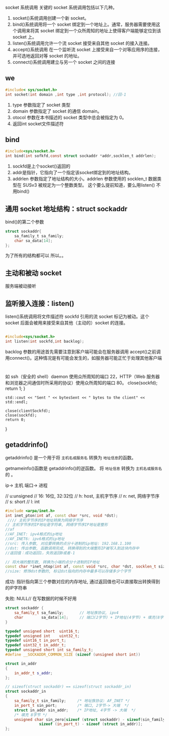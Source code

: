 socket 系统调用
关键的 socket 系统调用包括以下几种。
1. socket()系统调用创建一个新 socket。
2. bind()系统调用将一个 socket 绑定到一个地址上。通常，服务器需要使用这个调用来将其 socket 绑定到一个众所周知的地址上使得客户端能够定位到该 socket 上。
3. listen()系统调用允许一个流 socket 接受来自其他 socket 的接入连接。
4. accept()系统调用 在一个监听流 socket 上接受来自一个对等应用序的连接，并可选地返回对等 socket 的地址。
5. connect()系统调用建立与另一个 socket 之间的连接

##  we
~~~ c
#include< sys/socket.h>
int socket(int domain ,int type ,int protocol); //回-1 
~~~
1. type 参数指定了 socket 类型
2. domain 参数指定了 socket 的通信 domain。
3. otocol 参数在本书描述的 socket 类型中总会被指定为 0。
4. 返回int socket文件描述符

## bind
~~~ c
#include<sys/socket.h>
int bind(int sofkfd,const struct sockaddr *addr,socklen_t addrlen);
~~~

1. sockfd是上个socket()返回的
2. addr是指针，它指向了一个指定该socket绑定到的地址结构。
3. addrlen 参数指定了地址结构的大小。addrlen 参数使用的 socklen_t 数据类型在 SUSv3 被规定为一个整数类型。
这个要么提前知道，要么用listen() 不用bind()


## 通用 socket 地址结构：struct sockaddr 

bind()的第二个参数
~~~c
struct sockaddr{
    sa_family_t sa_family;
    char sa_data[14];
};
~~~

为了所有的结构都可以
所以。。
## 主动和被动 socket

服务端被动接听



## 监听接入连接：listen() 

listen()系统调用将文件描述符 sockfd 引用的流 socket 标记为被动。这个 socket 后面会被用来接受来自其他（主动的）socket 的连接。


~~~ c

#include<sys/socket.h>
int listen(int sockfd,int backlog);
~~~

backlog 参数的用途首先需要注意到客户端可能会在服务器调用 accept()之前调用connect()。这种情况是有可能会发生的，如服务器可能正忙于处理其他客户端

# 

如 ssh（安全的 shell）daemon 使用众所周知的端口 22，HTTP（Web 服务器和浏览器之间通信时所采用的协议）使用众所周知的端口 80。
         close(sockfd);
        return 1;
    }

    std::cout << "Sent " << bytesSent << " bytes to the client" << std::endl;

    close(clientSockfd);
    close(sockfd);
    return 0;
}



## getaddrinfo()
getaddrinfo() 是一个用于将 `主机名或服务名` 转换为 `地址信息`的函数。

getnameinfo()函数是 getaddrinfo()的逆函数。
将  `地址信息` 转换为 `主机名或服务名` 的 。




ip-> 主机
端口-> 进程

// u:unsigned
// 16: 16位, 32:32位
// h: host, 主机字节序
// n: net, 网络字节序
// s: short
// l: int
~~~ cpp
#include <arpa/inet.h>
int inet_pton(int af, const char *src, void *dst);
 //// 主机字节序的IP地址转换为网络字节序
// 主机字节序的IP地址是字符串, 网络字节序IP地址是整形
//af 
//AF_INET: ipv4格式的ip地址
//AF_INET6: ipv6格式的ip地址
//src: 传入参数, 对应要转换的点分十进制的ip地址: 192.168.1.100
//dst: 传出参数, 函数调用完成, 转换得到的大端整形IP被写入到这块内存中
//返回值：成功返回1，失败返回0或者-1
~~~
~~~ cpp
// 将大端的整形数, 转换为小端的点分十进制的IP地址        
const char *inet_ntop(int af, const void *src, char *dst, socklen_t size);
//size: 修饰dst参数的, 标记dst指向的内存中最多可以存储多少个字节
~~~
成功: 指针指向第三个参数对应的内存地址, 通过返回值也可以直接取出转换得到的IP字符串

失败: NULL// 在写数据的时候不好用
~~~ cpp
struct sockaddr {
	sa_family_t sa_family;       // 地址族协议, ipv4
	char        sa_data[14];     // 端口(2字节) + IP地址(4字节) + 填充(8字节)
}

typedef unsigned short  uint16_t;
typedef unsigned int    uint32_t;
typedef uint16_t in_port_t;
typedef uint32_t in_addr_t;
typedef unsigned short int sa_family_t;
#define __SOCKADDR_COMMON_SIZE (sizeof (unsigned short int))

struct in_addr
{
    in_addr_t s_addr;
};  

// sizeof(struct sockaddr) == sizeof(struct sockaddr_in)
struct sockaddr_in
{
    sa_family_t sin_family;		/* 地址族协议: AF_INET */
    in_port_t sin_port;         /* 端口, 2字节-> 大端  */
    struct in_addr sin_addr;    /* IP地址, 4字节 -> 大端  */
    /* 填充 8字节 */
    unsigned char sin_zero[sizeof (struct sockaddr) - sizeof(sin_family) -
               sizeof (in_port_t) - sizeof (struct in_addr)];
};  
~~~